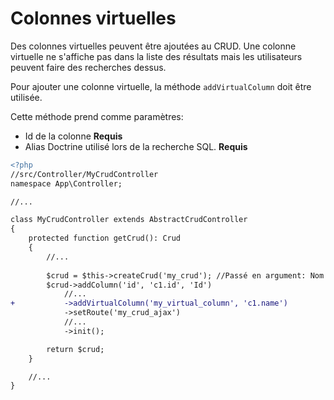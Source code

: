 # Colonnes virtuelles

Des colonnes virtuelles peuvent être ajoutées au CRUD. Une colonne virtuelle ne s'affiche pas dans la liste des
résultats mais les utilisateurs peuvent faire des recherches dessus.

Pour ajouter une colonne virtuelle, la méthode `addVirtualColumn` doit être utilisée.

Cette méthode prend comme paramètres:
* Id de la colonne **Requis**
* Alias Doctrine utilisé lors de la recherche SQL. **Requis**

```diff
<?php
//src/Controller/MyCrudController
namespace App\Controller;

//...

class MyCrudController extends AbstractCrudController
{
    protected function getCrud(): Crud
    {
        //...
        
        $crud = $this->createCrud('my_crud'); //Passé en argument: Nom du CRUD
        $crud->addColumn('id', 'c1.id', 'Id')
            //...
+           ->addVirtualColumn('my_virtual_column', 'c1.name')
            ->setRoute('my_crud_ajax')
            //...
            ->init();

        return $crud;
    }

    //...
}
```
